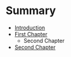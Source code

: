 # Summary

* [Introduction](README.md)
* [First Chapter](chapter1.md)
  * Second Chapter
* [Second Chapter](second-chapter.md)



